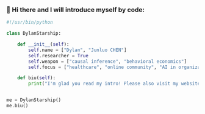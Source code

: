 ### 👋 Hi there and I will introduce myself by code:


```python
#!/usr/bin/python

class DylanStarship:

    def __init__(self):
        self.name = ["Dylan", "Junluo CHEN"]
        self.researcher = True
        self.weapon = ["causal inference", "behavioral economics"]
        self.focus = ["healthcare", "online community", "AI in organization"]

    def biu(self):
        print("I'm glad you read my intro! Please also visit my website chen-junluo.com")


me = DylanStarship()
me.biu()
```
<!--
**Kwanloky/Kwanloky** is a ✨ _special_ ✨ repository because its `README.md` (this file) appears on your GitHub profile.

Here are some ideas to get you started:

- 🔭 I’m currently working on ...
- 🌱 I’m currently learning ...
- 👯 I’m looking to collaborate on ...
- 🤔 I’m looking for help with ...
- 💬 Ask me about ...
- 📫 How to reach me: ...
- 😄 Pronouns: ...
- ⚡ Fun fact: ...
-->
